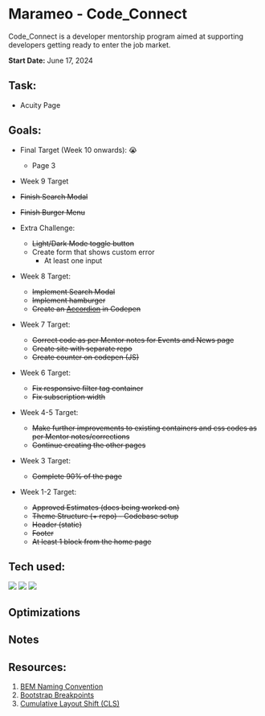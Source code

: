 # Marameo - Code_Connect

Code_Connect is a developer mentorship program aimed at supporting developers getting ready to enter the job market.

**Start Date:** June 17, 2024

## Task:

- Acuity Page

## Goals:

- Final Target (Week 10 onwards): 😭

  - Page 3

- Week 9 Target

- <strike>Finish Search Modal</strike>
- <strike>Finish Burger Menu</strike>
- Extra Challenge:

  - <strike>Light/Dark Mode toggle button</strike>
  - Create form that shows custom error
    - At least one input

- Week 8 Target:

  - <strike>Implement Search Modal</strike>
  - <strike>Implement hamburger</strike>
  - <strike>Create an [Accordion](https://codepen.io/makenri/pen/QWXMNBN) in Codepen</strike>

- Week 7 Target:

  - <strike>Correct code as per Mentor notes for Events and News page</strike>
  - <strike>Create site with separate repo</strike>
  - <strike>Create counter on codepen (JS)</strike>

- Week 6 Target:

  - <strike>Fix responsive filter tag container</strike>
  - <strike>Fix subscription width</strike>

- Week 4-5 Target:

  - <strike>Make further improvements to existing containers and css codes as per Mentor notes/corrections</strike>
  - <strike>Continue creating the other pages</strike>

- Week 3 Target:

  - <strike>Complete 90% of the page</strike>

- Week 1-2 Target:
  - <strike>Approved Estimates (docs being worked on)</strike>
  - <strike>Theme Structure (+ repo) - Codebase setup</strike>
  - <strike>Header (static)</strike>
  - <strike>Footer</strike>
  - <strike>At least 1 block from the home page</strike>

## Tech used:

<img src="https://img.shields.io/badge/HTML5%20-%20?style=plastic&logo=html5&label=%E2%94%82&labelColor=rgba(15%2C%2066%2C%20110%2C%200.9)&color=rgba(20%2C%20132%2C%20167%2C%200.9)"> <img src="https://img.shields.io/badge/CSS3%20-%20?style=plastic&logo=css3&label=%E2%94%82&labelColor=rgba(15%2C%2066%2C%20110%2C%200.9)&color=rgba(20%2C%20132%2C%20167%2C%200.9)"/> <img src="https://img.shields.io/badge/JavaScript%20-%20?style=plastic&logo=javascript&label=%E2%94%82&labelColor=rgba(15%2C%2066%2C%20110%2C%200.9)&color=rgba(20%2C%20132%2C%20167%2C%200.9)"/>

## Optimizations

## Notes

## Resources:

1. [BEM Naming Convention](https://getbem.com/naming/)
2. [Bootstrap Breakpoints](https://getbootstrap.com/docs/5.0/layout/breakpoints/)
3. [Cumulative Layout Shift (CLS)](https://web.dev/articles/cls)
